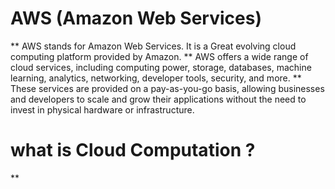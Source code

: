 # AWS (Amazon Web Services)
** AWS stands for Amazon Web Services. It is a Great evolving cloud computing platform provided by Amazon. 
** AWS offers a wide range of cloud services, including computing power, storage, databases, machine learning, analytics, networking, developer tools, security, and more. 
** These services are provided on a pay-as-you-go basis, allowing businesses and developers to scale and grow their applications without the need to invest in physical hardware or infrastructure.

# what is Cloud Computation ?
**
